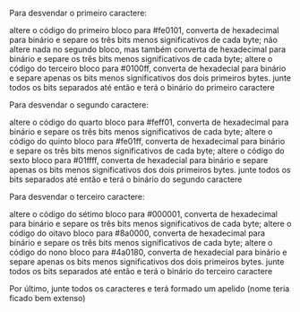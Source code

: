 Para desvendar o primeiro caractere:

altere o código do primeiro bloco para #fe0101, converta de hexadecimal para binário e separe os três bits menos significativos de cada byte;
não altere nada no segundo bloco, mas também converta de hexadecimal para binário e separe os três bits menos significativos de cada byte;
altere o código do terceiro bloco para #0100ff, converta de hexadecial para binário e separe apenas os bits menos significativos dos dois primeiros bytes. 
junte todos os bits separados até então e terá o binário do primeiro caractere

Para desvendar o segundo caractere:

altere o código do quarto bloco para #feff01, converta de hexadecimal para binário e separe os três bits menos significativos de cada byte;
altere o código do quinto bloco para #fe01ff, converta de hexadecimal para binário e separe os três bits menos significativos de cada byte;
altere o código do sexto bloco para #01ffff, converta de hexadecial para binário e separe apenas os bits menos significativos dos dois primeiros bytes. 
junte todos os bits separados até então e terá o binário do segundo caractere

Para desvendar o terceiro caractere:

altere o código do sétimo bloco para #000001, converta de hexadecimal para binário e separe os três bits menos significativos de cada byte; 
altere o código do oitavo bloco para #8a0000, converta de hexadecimal para binário e separe os três bits menos significativos de cada byte; 
altere o código do nono bloco para #4a0180, converta de hexadecial para binário e separe apenas os bits menos significativos dos dois primeiros bytes. 
junte todos os bits separados até então e terá o binário do terceiro caractere 

Por último, junte todos os caracteres e terá formado um apelido (nome teria ficado bem extenso)

